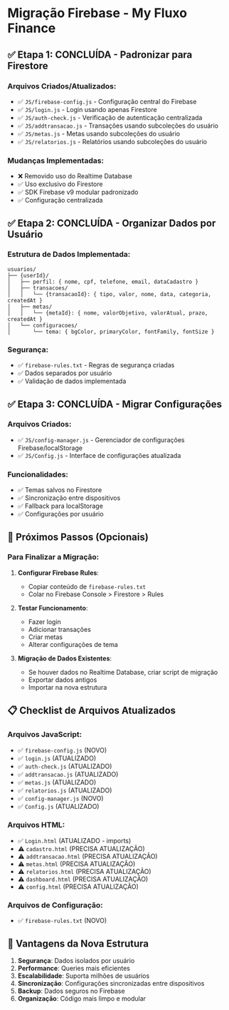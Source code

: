 # Migração Firebase - My Fluxo Finance

## ✅ Etapa 1: CONCLUÍDA - Padronizar para Firestore

### Arquivos Criados/Atualizados:
- ✅ `JS/firebase-config.js` - Configuração central do Firebase
- ✅ `JS/login.js` - Login usando apenas Firestore
- ✅ `JS/auth-check.js` - Verificação de autenticação centralizada
- ✅ `JS/addtransacao.js` - Transações usando subcoleções do usuário
- ✅ `JS/metas.js` - Metas usando subcoleções do usuário  
- ✅ `JS/relatorios.js` - Relatórios usando subcoleções do usuário

### Mudanças Implementadas:
- ❌ Removido uso do Realtime Database
- ✅ Uso exclusivo do Firestore
- ✅ SDK Firebase v9 modular padronizado
- ✅ Configuração centralizada

## ✅ Etapa 2: CONCLUÍDA - Organizar Dados por Usuário

### Estrutura de Dados Implementada:
```
usuarios/
├── {userId}/
│   ├── perfil: { nome, cpf, telefone, email, dataCadastro }
│   ├── transacoes/
│   │   └── {transacaoId}: { tipo, valor, nome, data, categoria, createdAt }
│   ├── metas/
│   │   └── {metaId}: { nome, valorObjetivo, valorAtual, prazo, createdAt }
│   └── configuracoes/
│       └── tema: { bgColor, primaryColor, fontFamily, fontSize }
```

### Segurança:
- ✅ `firebase-rules.txt` - Regras de segurança criadas
- ✅ Dados separados por usuário
- ✅ Validação de dados implementada

## ✅ Etapa 3: CONCLUÍDA - Migrar Configurações

### Arquivos Criados:
- ✅ `JS/config-manager.js` - Gerenciador de configurações Firebase/localStorage
- ✅ `JS/Config.js` - Interface de configurações atualizada

### Funcionalidades:
- ✅ Temas salvos no Firestore
- ✅ Sincronização entre dispositivos
- ✅ Fallback para localStorage
- ✅ Configurações por usuário

## 🚀 Próximos Passos (Opcionais)

### Para Finalizar a Migração:
1. **Configurar Firebase Rules**:
   - Copiar conteúdo de `firebase-rules.txt`
   - Colar no Firebase Console > Firestore > Rules

2. **Testar Funcionamento**:
   - Fazer login
   - Adicionar transações
   - Criar metas
   - Alterar configurações de tema

3. **Migração de Dados Existentes**:
   - Se houver dados no Realtime Database, criar script de migração
   - Exportar dados antigos
   - Importar na nova estrutura

## 📋 Checklist de Arquivos Atualizados

### Arquivos JavaScript:
- ✅ `firebase-config.js` (NOVO)
- ✅ `login.js` (ATUALIZADO)
- ✅ `auth-check.js` (ATUALIZADO)
- ✅ `addtransacao.js` (ATUALIZADO)
- ✅ `metas.js` (ATUALIZADO)
- ✅ `relatorios.js` (ATUALIZADO)
- ✅ `config-manager.js` (NOVO)
- ✅ `Config.js` (ATUALIZADO)

### Arquivos HTML:
- ✅ `Login.html` (ATUALIZADO - imports)
- ⚠️ `cadastro.html` (PRECISA ATUALIZAÇÃO)
- ⚠️ `addtransacao.html` (PRECISA ATUALIZAÇÃO)
- ⚠️ `metas.html` (PRECISA ATUALIZAÇÃO)
- ⚠️ `relatorios.html` (PRECISA ATUALIZAÇÃO)
- ⚠️ `dashboard.html` (PRECISA ATUALIZAÇÃO)
- ⚠️ `config.html` (PRECISA ATUALIZAÇÃO)

### Arquivos de Configuração:
- ✅ `firebase-rules.txt` (NOVO)

## 🎯 Vantagens da Nova Estrutura

1. **Segurança**: Dados isolados por usuário
2. **Performance**: Queries mais eficientes  
3. **Escalabilidade**: Suporta milhões de usuários
4. **Sincronização**: Configurações sincronizadas entre dispositivos
5. **Backup**: Dados seguros no Firebase
6. **Organização**: Código mais limpo e modular
